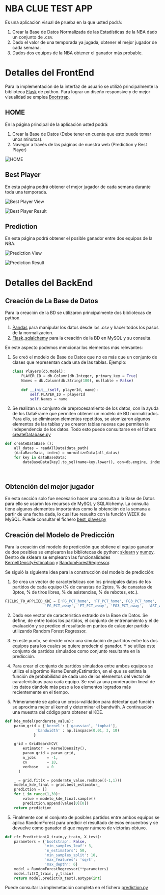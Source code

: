 # NBA CLUE TEST APP

Es una aplicación visual de prueba en la que usted podrá:
1. Crear la Base de Datos Normalizada de las Estadísticas de la NBA dado un conjunto de .csv.
2. Dado el valor de una temporada ya jugada, obtener el mejor jugador de cada semana.
3. Dados dos equipos de la NBA obtener el ganador más probable. 

# Detalles del FrontEnd

Para la implementación de la interfaz de usuario se utilizó principalmente la biblioteca [Flask](https://pypi.org/project/Flask/) de python. Para lograr un diseño responsive y de mejor visualidad se emplea [Bootstrap](https://getbootstrap.com/).

## HOME

En la página principal de la aplicación usted podrá:

1. Crear la Base de Datos (Debe tener en cuenta que esto puede tomar unos minutos).
2. Navegar a través de las páginas de nuestra web (Prediction y Best Player)

![HOME](image/Home.JPG)

## Best Player

En esta página podrá obtener el mejor jugador de cada semana durante toda una temporada.

![Best Player View](image/BestPlayer1.JPG)

![Best Player Result](image/BestPlayer2.JPG)

## Prediction

En esta página podrá obtener el posible ganador entre dos equipos de la NBA.

![Prediction View](image/Prediction1.JPG)

![Prediction Result](image/Prediction2.JPG)

# Detalles del BackEnd

## Creación de La Base de Datos

Para la creación de la BD se utilizaron principalmente dos bibliotecas de python. 
1. [Pandas](https://pypi.org/project/pandas/) para manipular los datos desde los .csv y hacer todos los pasos de la normalizacion. 
2. [Flask_sqlalchemy](https://pypi.org/project/Flask-SQLAlchemy/) para la creación de la BD en MySQL y su consulta. 

En este aspecto podemos mencionar los elementos más relevantes:

1. Se creó el modelo de Base de Datos que no es más que un conjunto de clases que representan cada una de las tablas. Ejemplo:

    ```python
    class Players(db.Model):
        PLAYER_ID = db.Column(db.Integer, primary_key = True)
        Names = db.Column(db.String(100), nullable = False)
        
        def __init__(self, playerId, name):
            self.PLAYER_ID = playerId
            self.Names = name
    ```

2. Se realizan un conjunto de preprocesamiento de los datos, con la ayuda de los DataFrame que permiten obtener un modelo de BD normalizados. Para ello, se eliminaron elementos repetidos, se atomizaron algunos elementos de las tablas y se crearon tablas nuevas que permiten la independencia de los datos. Todo esto puede consultarse en el fichero [createDatabase.py](/utils/createDatabase.py)

```python
def createDataBase ():
    all_datas = readAllData(data_path)
    (dataBaseData, index) = normalizeData(all_datas)
    for key in dataBaseData:
        dataBaseData[key].to_sql(name=key.lower(), con=db.engine, index=index[key], if_exists='append')
    
    
```

## Obtención del mejor jugador

En esta sección solo fue necesario hacer una consulta a la Base de Datos para ello se usaron los recursos de MySQL y SQLAlchemy. La consulta tiene algunos elementos importantes como la obtención de la semana a partir de una fecha dada, lo cual fue resuelto con la función WEEK de MySQL. Puede consultar el fichero [best_player.py](/utils/best_player.py)


## Creación del Modelo de Predicción

Para la creación del modelo de predicción que obtiene el equipo ganador de dos posibles se emplearon las bibliotecas de python: [sklearn](https://scikit-learn.org/stable/install.html) y [numpy](https://pypi.org/project/numpy/). Dentro de sklearn se emplearon las funcionalidades [KernelDensityEstimation](https://scikit-learn.org/stable/auto_examples/neighbors/plot_kde_1d.html) y [RandomForestRegressor](https://scikit-learn.org/stable/modules/generated/sklearn.ensemble.RandomForestRegressor.html). 

Se siguió la siguiente idea para la construcción del modelo de predicción: 

1. Se crea un vector de características con los principales datos de los partidos de cada equipo (% de canastas de 2ptos, % de canastas de 3ptos, % de tiros libres, % de asistencias, % de rebotes, etc.). 
```python
FIELDS_TO_APPLIED_KDE = ['FG_PCT_home', 'FT_PCT_home','FG3_PCT_home', 'AST_home', 'REB_home',
                  'FG_PCT_away', 'FT_PCT_away', 'FG3_PCT_away',  'AST_away',  'REB_away'  ]
```

2. Dado ese vector de característica extraído de la Base de Datos. Se define, de entre todos los partidos, el conjunto de entrenamiento y el de evaluación y se predice el resultado en puntos de culaquier partido utilizando Random Forest Regressor. 

3. En este punto, se decide crear una simulación de partidos entre los dos equipos para los cuales se quiere predecir el ganador. Y se utiliza este conjunto de partidos simulados como conjunto resultante en la predicción. 

4. Para crear el conjunto de partidos simulados entre ambos equipos se utiliza el algortimo KernelDensityEstimation, en el que se estima la función de probabilidad de cada uno de los elementos del vector de características para cada equipo. Se realiza una ponderación lineal de los datos dándole más peso a los elementos logrados más recientemente en el tiempo. 

5. Primeramente se aplica un cross-validation para detectar qué función se aproxima mejor al kernel y determinar el bandwith. A continuación una muestra del código para obtener el KDE.

```python 
def kde_model(ponderate_value):
    param_grid = {'kernel': ['gaussian', 'tophat'],
              'bandwidth' : np.linspace(0.01, 3, 10)
             }

    grid = GridSearchCV(
        estimator  = KernelDensity(),
        param_grid = param_grid,
        n_jobs     = -1,
        cv         = 10, 
        verbose    = 0
      )

    _ = grid.fit(X = ponderate_value.reshape((-1,1)))
    modelo_kde_final = grid.best_estimator_
    prediction = []
    for i in range(1,30):
        value = modelo_kde_final.sample()
        prediction.append(value[0][0])
    return prediction
```

5. Finalmente con el conjunto de posibles partidos entre ambos equipos se aplica RandomForest para predicir el resultado de esos encuentros y se devuelve como ganador el que mayor número de victorias obtuvo.

```python
def rfr_Prediction(X_train,y_train, X_test):
    parameters = {'bootstrap': False,
                  'min_samples_leaf': 3,
                  'n_estimators': 50,
                  'min_samples_split': 10,
                  'max_features': 'sqrt',
                  'max_depth': 6}
    model = RandomForestRegressor(**parameters)
    model.fit(X_train, y_train)
    return model.predict(X_test).astype(int)
```
Puede consultar la implemetación completa en el fichero [prediction.py](/utils/prediction.py)


